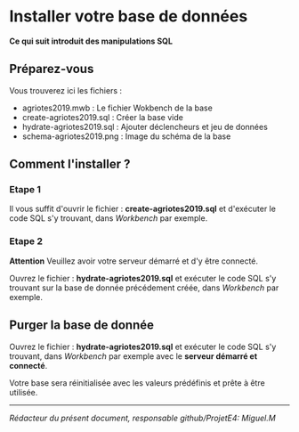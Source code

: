 # Installer votre base de données #

__Ce qui suit introduit des manipulations SQL__

## Préparez-vous ##
Vous trouverez ici les fichiers :
 * agriotes2019.mwb : Le fichier Wokbench de la base
 * create-agriotes2019.sql : Créer la base vide
 * hydrate-agriotes2019.sql : Ajouter déclencheurs et jeu de données
 * schema-agriotes2019.png : Image du schéma de la base
 
 ## Comment l'installer ? ##
 ### Etape 1 ###
 
 Il vous suffit d'ouvrir le fichier : **create-agriotes2019.sql**
 et d'exécuter le code SQL s'y trouvant, dans *Workbench* par exemple.
 
 ### Etape 2 ###
 
**Attention**
Veuillez avoir votre serveur démarré et d'y être connecté.
 
 Ouvrez le fichier : **hydrate-agriotes2019.sql**
 et exécuter le code SQL s'y trouvant sur la base de donnée précédement créée, dans *Workbench* par exemple.

 ## Purger la base de donnée  ##

 Ouvrez le fichier : **hydrate-agriotes2019.sql**
 et exécuter le code SQL s'y trouvant, dans *Workbench* par exemple avec le **serveur démarré et connecté**.

Votre base sera réinitialisée avec les valeurs prédéfinis et prête à être utilisée.

-----
*Rédacteur du présent document, responsable github/ProjetE4: Miguel.M*
